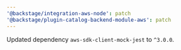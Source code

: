 ```yaml
---
'@backstage/integration-aws-node': patch
'@backstage/plugin-catalog-backend-module-aws': patch
---
```


Updated dependency `aws-sdk-client-mock-jest` to `^3.0.0`.
